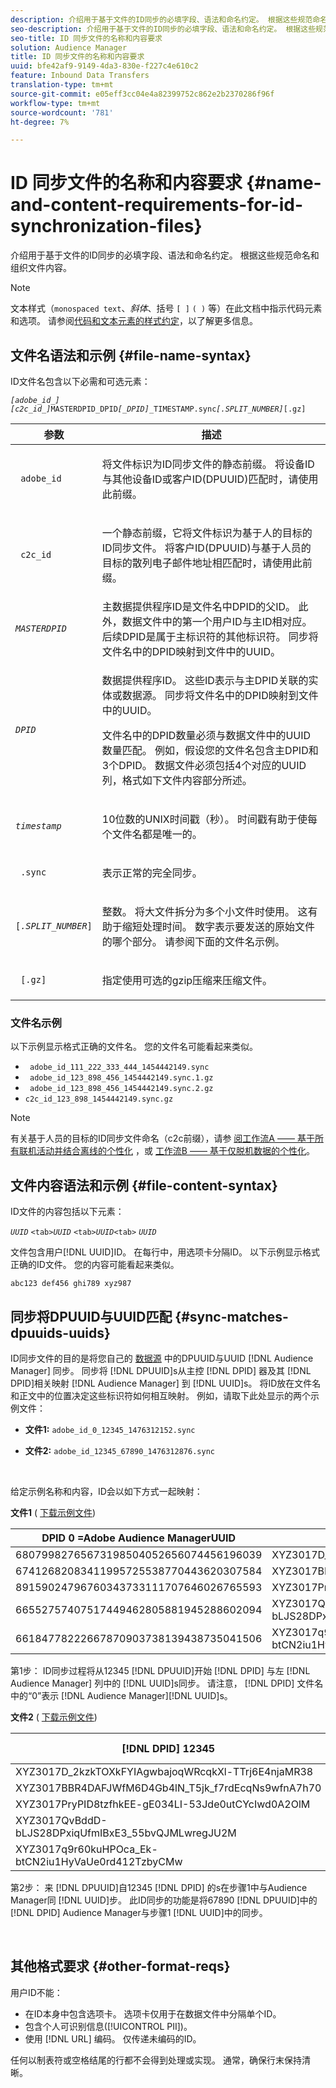 ```yaml
---
description: 介绍用于基于文件的ID同步的必填字段、语法和命名约定。 根据这些规范命名和组织文件内容。
seo-description: 介绍用于基于文件的ID同步的必填字段、语法和命名约定。 根据这些规范命名和组织文件内容。
seo-title: ID 同步文件的名称和内容要求
solution: Audience Manager
title: ID 同步文件的名称和内容要求
uuid: bfe42af9-9149-4da3-830e-f227c4e610c2
feature: Inbound Data Transfers
translation-type: tm+mt
source-git-commit: e05eff3cc04e4a82399752c862e2b2370286f96f
workflow-type: tm+mt
source-wordcount: '781'
ht-degree: 7%

---
```



# ID 同步文件的名称和内容要求 {#name-and-content-requirements-for-id-synchronization-files}

介绍用于基于文件的ID同步的必填字段、语法和命名约定。 根据这些规范命名和组织文件内容。

>[!NOTE]
>
>文本样式（`monospaced text`、*斜体*、括号 `[ ]` `( )` 等）在此文档中指示代码元素和选项。 请参阅[代码和文本元素的样式约定](../../../reference/code-style-elements.md)，以了解更多信息。

## 文件名语法和示例 {#file-name-syntax}

<!-- c_file_based_id_sync.xml -->

ID文件名包含以下必需和可选元素：

*`[adobe_id_]`* *`[c2c_id_]`*`MASTERDPID_DPID`*`[_DPID]`*`_TIMESTAMP.sync`*`[.SPLIT_NUMBER]`*`[.gz]`

<table id="table_727A465D7C38419CA0750EF32DEDA2FD"> 
 <thead> 
  <tr> 
   <th colname="col1" class="entry"> 参数 </th> 
   <th colname="col2" class="entry"> 描述 </th> 
  </tr> 
 </thead>
 <tbody> 
  <tr> 
   <td colname="col1"> <p> <code> adobe_id</code> </p> </td> 
   <td colname="col2"> <p>将文件标识为ID同步文件的静态前缀。 将设备ID与其他设备ID或客户ID(DPUUID)匹配时，请使用此前缀。  </p> </td> 
  </tr> 
  <tr> 
   <td colname="col1"> <p> <code> c2c_id</code> </p> </td> 
   <td colname="col2"> <p>一个静态前缀，它将文件标识为基于人的目标的ID同步文件。 将客户ID(DPUUID)与基于人员的目标的散列电子邮件地址相匹配时，请使用此前缀。  </p> </td> 
  </tr> 
  <tr> 
   <td colname="col1"><code><i>MASTERDPID</i></code> </td> 
   <td colname="col2"> 主数据提供程序ID是文件名中DPID的父ID。 此外，数据文件中的第一个用户ID与主ID相对应。 后续DPID是属于主标识符的其他标识符。 同步将文件名中的DPID映射到文件中的UUID。 </td> 
  </tr> 
  <tr> 
   <td colname="col1"> <p> <code><i>DPID</i></code> </p> </td> 
   <td colname="col2"> <p>数据提供程序ID。 这些ID表示与主DPID关联的实体或数据源。 同步将文件名中的DPID映射到文件中的UUID。 </p> <p>文件名中的DPID数量必须与数据文件中的UUID数量匹配。 例如，假设您的文件名包含主DPID和3个DPID。 数据文件必须包括4个对应的UUID列，格式如下文件内容部分所述。 </p> </td> 
  </tr> 
  <tr> 
   <td colname="col1"><code><i>timestamp</i></code> </td> 
   <td colname="col2"> <p>10位数的UNIX时间戳（秒）。 时间戳有助于使每个文件名都是唯一的。 </p> </td> 
  </tr> 
  <tr> 
   <td colname="col1"> <p> <code> .sync</code> </p> </td> 
   <td colname="col2"> <p>表示正常的完全同步。 </p> </td> 
  </tr> 
  <tr> 
   <td colname="col1"> <p> <code>[<i>.SPLIT_NUMBER</i>]</code> </p> </td> 
   <td colname="col2"> <p>整数。 将大文件拆分为多个小文件时使用。 这有助于缩短处理时间。 数字表示要发送的原始文件的哪个部分。 请参阅下面的文件名示例。 </p> </td> 
  </tr> 
  <tr> 
   <td colname="col1"> <p> <code> [.gz]</code> </p> </td> 
   <td colname="col2"> <p>指定使用可选的gzip压缩来压缩文件。 </p> </td> 
  </tr> 
 </tbody> 
</table>

### 文件名示例

以下示例显示格式正确的文件名。 您的文件名可能看起来类似。

<ul class="simplelist"> 
 <li> <code> adobe_id_111_222_333_444_1454442149.sync</code> </li> 
 <li> <code> adobe_id_123_898_456_1454442149.sync.1.gz</code> </li> 
 <li> <code> adobe_id_123_898_456_1454442149.sync.2.gz</code> </li> 
 <li> <code>c2c_id_123_898_1454442149.sync.gz</code> </li> 
</ul>

>[!NOTE]
> 有关基于人员的目标的ID同步文件命名（c2c前缀），请参 [阅工作流A —— 基于所有联机活动并结合离线的个性化](../../../features/destinations/people-based-destinations-workflow-combined.md) ，或 [工作流B —— 基于仅脱机数据的个性化](../../../features/destinations/people-based-destinations-workflow-offline.md)。

## 文件内容语法和示例 {#file-content-syntax}

ID文件的内容包括以下元素：

*`UUID`* `<tab>`*`UUID`* `<tab>`*`UUID`*`<tab>` *`UUID`*

文件包含用户[!DNL UUID]ID。 在每行中，用选项卡分隔ID。 以下示例显示格式正确的ID文件。 您的内容可能看起来类似。

```
abc123 def456 ghi789 xyz987
```

## 同步将DPUUID与UUID匹配 {#sync-matches-dpuuids-uuids}

ID同步文件的目的是将您自己的 [数据源](../../../reference/ids-in-aam.md) 中的DPUUID与UUID [!DNL Audience Manager] 同步。 同步将 [!DNL DPUUID]s从主控 [!DNL DPID] 器及其 [!DNL DPID]相关映射 [!DNL Audience Manager] 到 [!DNL UUID]s。 将ID放在文件名和正文中的位置决定这些标识符如何相互映射。 例如，请取下此处显示的两个示例文件：

* **文件1:** `adobe_id_0_12345_1476312152.sync`

* **文件2:**  `adobe_id_12345_67890_1476312876.sync`

<br/>

给定示例名称和内容，ID会以如下方式一起映射：

**文件1** ( [下载示例文件](assets/adobe_id_0_12345_1476312152.sync))

| DPID 0 =Adobe Audience ManagerUUID | DPID 12345 |
|---|---|
| 68079982765673198504052656074456196039 | XYZ3017D_2kzkTOXkFYIAgwbajoqWRcqkXl-TTrj6E4njaMR38 |
| 67412682083411995725538770443620307584 | XYZ3017BBR4DAFJWfM6D4Gb4lN_T5jk_f7rdEcqNs9wfnA7h70 |
| 89159024796760343733111707646026765593 | XYZ3017PryPID8tzfhkEE-gE034LI-53Jde0utCYcIwd0A2OlM |
| 66552757407517449462805881945288602094 | XYZ3017QvBddD-bLJS28DPxiqUfmIBxE3_55bvQJMLwregJU2M |
| 66184778222667870903738139438735041506 | XYZ3017q9r60kuHPOca_Ek-btCN2iu1HyVaUe0rd412TzbyCMw |

第1步： ID同步过程将从12345 [!DNL DPUUID]开始 [!DNL DPID] 与左 [!DNL Audience Manager] 列中的 [!DNL UUID]s同步。 请注意， [!DNL DPID] 文件名中的“0”表示 [!DNL Audience Manager][!DNL UUID]s。
<br/>

**文件2** ( [下载示例文件](assets/adobe_id_12345_67890_1477846458.sync))

| [!DNL DPID] 12345 | [!DNL DPID] 67890 |
|---|---|
| XYZ3017D_2kzkTOXkFYIAgwbajoqWRcqkXl-TTrj6E4njaMR38 | 4598060374 |
| XYZ3017BBR4DAFJWfM6D4Gb4lN_T5jk_f7rdEcqNs9wfnA7h70 | 4581274262 |
| XYZ3017PryPID8tzfhkEE-gE034LI-53Jde0utCYcIwd0A2OlM | 4392434426 |
| XYZ3017QvBddD-bLJS28DPxiqUfmIBxE3_55bvQJMLwregJU2M | 2351382994 |
| XYZ3017q9r60kuHPOca_Ek-btCN2iu1HyVaUe0rd412TzbyCMw | 4601584763 |

第2步： 来 [!DNL DPUUID]自12345 [!DNL DPID] 的s在步骤1中与Audience Manager同 [!DNL UUID]步。 此ID同步的功能是将67890 [!DNL DPUUID]中的 [!DNL DPID] Audience Manager与步骤1 [!DNL UUID]中的同步。

<br/>

## 其他格式要求 {#other-format-reqs}

用户ID不能：

* 在ID本身中包含选项卡。 选项卡仅用于在数据文件中分隔单个ID。
* 包含个人可识别信息([!UICONTROL PII])。
* 使用 [!DNL URL] 编码。 仅传递未编码的ID。

任何以制表符或空格结尾的行都不会得到处理或实现。 通常，确保行末保持清晰。